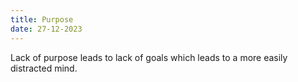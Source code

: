 ```yaml
---
title: Purpose
date: 27-12-2023
---
```


Lack of purpose leads to lack of goals which leads to a more easily distracted mind.